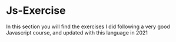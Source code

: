 # Js-Exercise

In this section you will find the exercises I did following a very good Javascript course, and updated with this language in 2021
